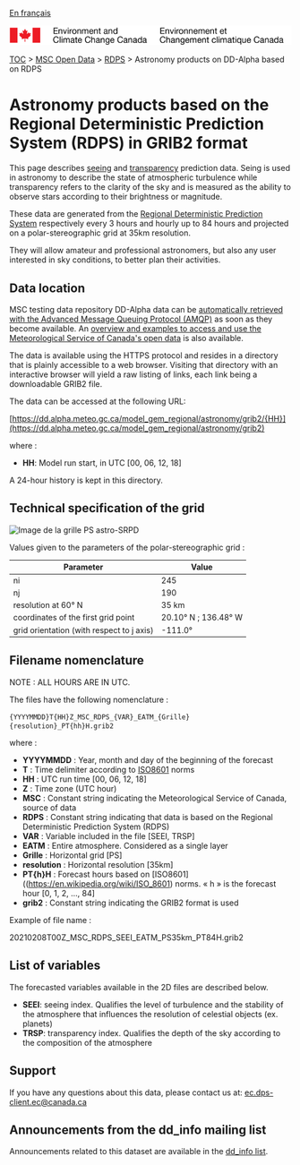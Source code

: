 [En français](readme_astro-rdps-datamart-alpha_fr.md)

![ECCC logo](../../img_eccc-logo.png)

[TOC](../../readme_en.md) > [MSC Open Data](../readme_en.md) > [RDPS](readme_rdps_en.md) > Astronomy products on DD-Alpha based on RDPS

# Astronomy products based on the Regional Deterministic Prediction System (RDPS) in GRIB2 format

This page describes [seeing](https://meteo.gc.ca/astro/seeing_e.html) and [transparency](https://meteo.gc.ca/astro/transparence_e.html) prediction data. Seing is used in astronomy to describe the state of atmospheric turbulence while transparency refers to the clarity of the sky and is measured as the ability to observe stars according to their brightness or magnitude. 

These data are generated from the [Regional Deterministic Prediction System](./readme_rdps_en.md) respectively every 3 hours and hourly up to 84 hours and projected on a polar-stereographic grid at 35km resolution.

They will allow amateur and professional astronomers, but also any user interested in sky conditions, to better plan their activities.

## Data location 

MSC testing data repository DD-Alpha data can be [automatically retrieved with the Advanced Message Queuing Protocol (AMQP)](../../msc-datamart/amqp_en.md) as soon as they become available. An [overview and examples to access and use the Meteorological Service of Canada's open data](../../usage/readme_en.md) is also available.

The data is available using the HTTPS protocol and resides in a directory that is plainly accessible to a web browser. Visiting that directory with an interactive browser will yield a raw listing of links, each link being a downloadable GRIB2 file.

The data can be accessed at the following URL: 

[https://dd.alpha.meteo.gc.ca/model_gem_regional/astronomy/grib2/{HH}](https://dd.alpha.meteo.gc.ca/model_gem_regional/astronomy/grib2)

where :

* __HH__: Model run start, in UTC [00, 06, 12, 18]

A 24-hour history is kept in this directory.

## Technical specification of the grid

![Image de la grille PS astro-SRPD](https://collaboration.cmc.ec.gc.ca/cmc/cmos/public_doc/msc-data/nwp_rdps/grille_rdps-astro_PS.png)

Values given to the parameters of the polar-stereographic grid :

| Parameter | Value |
| ------ | ------ |
| ni | 245 |
| nj | 190 | 
| resolution at 60° N | 35 km |
| coordinates of the first grid point | 20.10° N ; 136.48° W | 
| grid orientation (with respect to j axis) | -111.0° |

## Filename nomenclature 

NOTE : ALL HOURS ARE IN UTC.

The files have the following nomenclature :

```
{YYYYMMDD}T{HH}Z_MSC_RDPS_{VAR}_EATM_{Grille}{resolution}_PT{hh}H.grib2
```

where :

* __YYYYMMDD__ : Year, month and day of the beginning of the forecast
* __T__ : Time delimiter according to [ISO8601](https://en.wikipedia.org/wiki/ISO_8601) norms
* __HH__ : UTC run time [00, 06, 12, 18]
* __Z__ : Time zone (UTC hour)
* __MSC__ : Constant string indicating the Meteorological Service of Canada, source of data
* __RDPS__ : Constant string indicating that data is based on the Regional Deterministic Prediction System (RDPS)
* __VAR__ : Variable included in the file [SEEI, TRSP]
* __EATM__ : Entire atmosphere. Considered as a single layer
* __Grille__ : Horizontal grid [PS]
* __resolution__ : Horizontal resolution [35km]
* __PT{h}H__ : Forecast hours based on [ISO8601]((https://en.wikipedia.org/wiki/ISO_8601) norms. « h » is the forecast hour [0, 1, 2, ..., 84]
* __grib2__ : Constant string indicating the GRIB2 format is used

Example of file name : 

20210208T00Z_MSC_RDPS_SEEI_EATM_PS35km_PT84H.grib2

## List of variables

The forecasted variables available in the 2D files are described below.

* __SEEI__: seeing index. Qualifies the level of turbulence and the stability of the atmosphere that influences the resolution of celestial objects (ex. planets)
* __TRSP__: transparency index. Qualifies the depth of the sky according to the composition of the atmosphere

## Support

If you have any questions about this data, please contact us at: [ec.dps-client.ec@canada.ca](mailto:ec.dps-client.ec@canada.ca)

## Announcements from the dd_info mailing list 

Announcements related to this dataset are available in the [dd_info list](https://lists.ec.gc.ca/cgi-bin/mailman/listinfo/dd_info).




